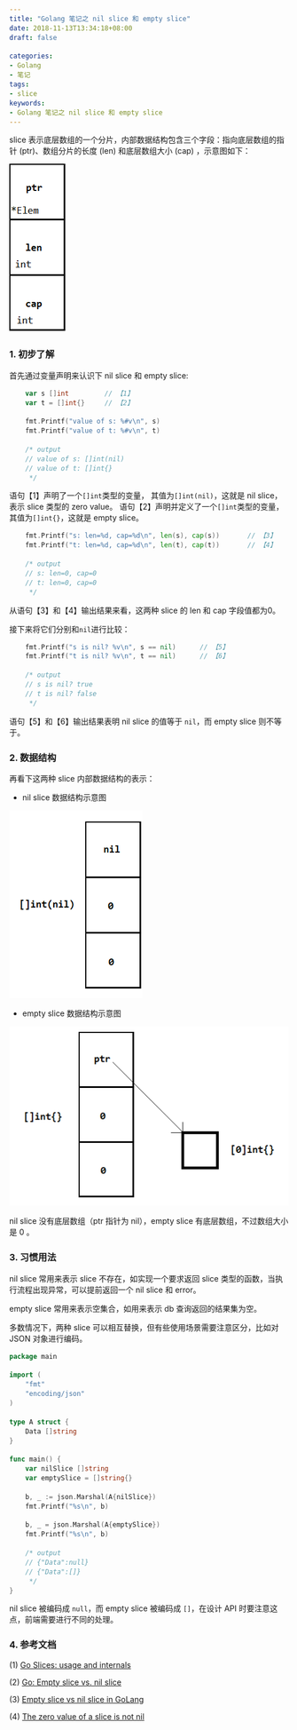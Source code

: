 ```yaml
---
title: "Golang 笔记之 nil slice 和 empty slice"
date: 2018-11-13T13:34:18+08:00
draft: false

categories:
- Golang
- 笔记
tags:
- slice
keywords:
- Golang 笔记之 nil slice 和 empty slice 
---
```


slice 表示底层数组的一个分片，内部数据结构包含三个字段：指向底层数组的指针 (ptr)、数组分片的长度 (len) 和底层数组大小 (cap) ，示意图如下：

![slice 数据结构示意图](/images/slice_internal.png)

### 1. 初步了解

首先通过变量声明来认识下 nil slice 和 empty slice:

```go
	var s []int			// 【1】
	var t = []int{}		// 【2】

	fmt.Printf("value of s: %#v\n", s)
	fmt.Printf("value of t: %#v\n", t)

	/* output
	// value of s: []int(nil)
	// value of t: []int{}
	 */
```

语句【1】声明了一个```[]int```类型的变量， 其值为```[]int(nil)```，这就是 nil slice，表示 slice 类型的 zero value。
语句【2】声明并定义了一个```[]int```类型的变量，其值为```[]int{}```，这就是 empty slice。

```go
	fmt.Printf("s: len=%d, cap=%d\n", len(s), cap(s))		// 【3】
	fmt.Printf("t: len=%d, cap=%d\n", len(t), cap(t))		// 【4】

	/* output
    // s: len=0, cap=0
    // t: len=0, cap=0
	 */
```

从语句【3】和【4】输出结果来看，这两种 slice 的 len 和 cap 字段值都为0。

接下来将它们分别和```nil```进行比较：

```go
	fmt.Printf("s is nil? %v\n", s == nil) 		// 【5】
	fmt.Printf("t is nil? %v\n", t == nil) 		// 【6】

	/* output
	// s is nil? true
    // t is nil? false
	 */
```

语句【5】和【6】输出结果表明 nil slice 的值等于 ```nil```，而 empty slice 则不等于。

### 2. 数据结构

再看下这两种 slice 内部数据结构的表示：
- nil slice 数据结构示意图

![nil slice 数据结构示意图](/images/nil_slice.png)

- empty slice 数据结构示意图

![empty slice 数据结构示意图](/images/empty_slice.png)

nil slice 没有底层数组（ptr 指针为 nil），empty slice 有底层数组，不过数组大小是 0 。

### 3. 习惯用法

nil slice 常用来表示 slice 不存在，如实现一个要求返回 slice 类型的函数，当执行流程出现异常，可以提前返回一个 nil slice 和 error。

empty slice 常用来表示空集合，如用来表示 db 查询返回的结果集为空。

多数情况下，两种 slice 可以相互替换，但有些使用场景需要注意区分，比如对 JSON 对象进行编码。

```go
package main

import (
	"fmt"
	"encoding/json"
)

type A struct {
	Data []string
}

func main() {
	var nilSlice []string
	var emptySlice = []string{}

	b, _ := json.Marshal(A{nilSlice})
	fmt.Printf("%s\n", b)

	b, _ = json.Marshal(A{emptySlice})
	fmt.Printf("%s\n", b)

	/* output
	// {"Data":null}
	// {"Data":[]}
	 */
}
```

nil slice 被编码成 ```null```，而 empty slice 被编码成 ```[]```，在设计 API 时要注意这点，前端需要进行不同的处理。

### 4. 参考文档

(1) [Go Slices: usage and internals](https://blog.golang.org/go-slices-usage-and-internals)

(2) [Go: Empty slice vs. nil slice](https://programming.guide/go/nil-slice-vs-empty-slice.html)

(3) [Empty slice vs nil slice in GoLang](https://www.pixelstech.net/article/1539870875-Empty-slice-vs-nil-slice-in-GoLang)

(4) [The zero value of a slice is not nil](https://stackoverflow.com/questions/30806931/the-zero-value-of-a-slice-is-not-nil)
